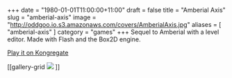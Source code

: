 +++
date = "1980-01-01T11:00:00+11:00"
draft = false
title = "Amberial Axis"
slug = "amberial-axis"
image = "http://oddgoo.io.s3.amazonaws.com/covers/AmberialAxis.jpg"
aliases = [
	"amberial-axis"
]
category = "games"
+++
Sequel to Amberial with a level editor. Made with Flash and the Box2D engine.

[Play it on Kongregate](http://www.kongregate.com/games/oddgoo/amberial-axis)

[[gallery-grid
![](http://oddgoo.io.s3.amazonaws.com/covers/AmberialAxis.jpg)
]]